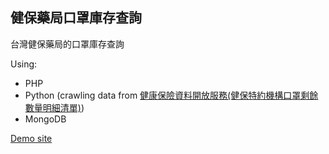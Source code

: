 ## 健保藥局口罩庫存查詢

台灣健保藥局的口罩庫存查詢

Using:
* PHP
* Python (crawling data from [健康保險資料開放服務(健保特約機構口罩剩餘數量明細清單)](https://data.nhi.gov.tw/Datasets/DatasetDetail.aspx?id=656))
* MongoDB

[Demo site](http://172.105.209.203:8000/)
